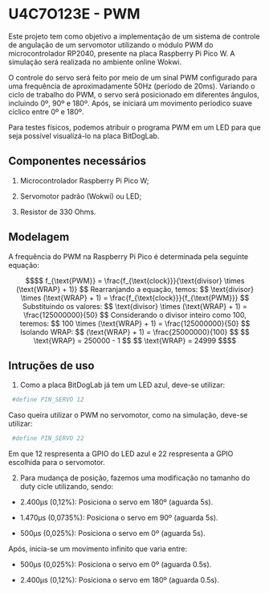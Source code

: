 # U4C7O123E - PWM

Este projeto tem como objetivo a implementação de um sistema de controle de angulação de um servomotor utilizando o módulo PWM do microcontrolador RP2040, presente na placa Raspberry Pi Pico W. A simulação será realizada no ambiente online Wokwi.

O controle do servo será feito por meio de um sinal PWM configurado para uma frequência de aproximadamente 50Hz (período de 20ms). Variando o ciclo de trabalho do PWM, o servo será posicionado em diferentes ângulos, incluindo 0º, 90º e 180º. Após, se iniciará um movimento períodico suave cíclico entre 0º e 180º.

Para testes físicos, podemos atribuir o programa PWM em um LED para que seja possível visualizá-lo na placa BitDogLab.

## Componentes necessários

1) Microcontrolador Raspberry Pi Pico W;

2) Servomotor padrão (Wokwi) ou LED;

4) Resistor de 330 Ohms.

## Modelagem

A frequência do PWM na Raspberry Pi Pico é determinada pela seguinte equação:
```math
$$
f_{\text{PWM}} = \frac{f_{\text{clock}}}{\text{divisor} \times (\text{WRAP} + 1)}
$$

Rearranjando a equação, temos:

$$
\text{divisor} \times (\text{WRAP} + 1) =  \frac{f_{\text{clock}}}{f_{\text{PWM}}}
$$

Substituindo os valores:

$$
\text{divisor} \times (\text{WRAP} + 1) =  \frac{125000000}{50}
$$

Considerando o divisor inteiro como 100, teremos:

$$
100 \times (\text{WRAP} + 1) = \frac{125000000}{50}
$$

Isolando WRAP:

$$
(\text{WRAP} + 1) = \frac{25000000}{100}
$$

$$
\text{WRAP} = 250000 - 1
$$

$$
\text{WRAP} = 24999
$$
```
## Intruções de uso

1) Como a placa BitDogLab já tem um LED azul, deve-se utilizar:
```ruby
 #define PIN_SERVO 12
```
Caso queira utilizar o PWM no servomotor, como na simulação, deve-se utilizar:
```ruby
 #define PIN_SERVO 22
```
Em que 12 respresenta a GPIO do LED azul e 22 respresenta a GPIO escolhida para o servomotor.

2) Para mudança de posição, fazemos uma modificação no tamanho do duty cicle utilizando, sendo:

* 2.400µs (0,12%): Posiciona o servo em 180º (aguarda 5s).

* 1.470µs (0,0735%): Posiciona o servo em 90º (aguarda 5s).

* 500µs (0,025%): Posiciona o servo em 0º (aguarda 5s).

Após, inicia-se um movimento infinito que varia entre:

* 500µs (0,025%): Posiciona o servo em 0º (aguarda 0.5s).

* 2.400µs (0,12%): Posiciona o servo em 180º (aguarda 0.5s).